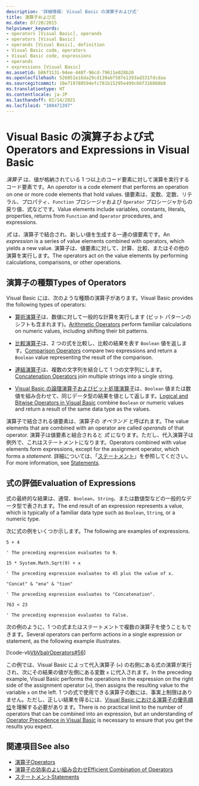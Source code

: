 ```yaml
---
description: '詳細情報: Visual Basic の演算子および式'
title: 演算子および式
ms.date: 07/20/2015
helpviewer_keywords:
- operators [Visual Basic], operands
- operators [Visual Basic]
- operands [Visual Basic], definition
- Visual Basic code, operators
- Visual Basic code, expressions
- operands
- expressions [Visual Basic]
ms.assetid: b86f3131-94ee-448f-96cd-79611e028b26
ms.openlocfilehash: 526051e16da29cd139abf587e1393ad331fdcdaa
ms.sourcegitcommit: 10e719780594efc781b15295e499c66f316068b8
ms.translationtype: HT
ms.contentlocale: ja-JP
ms.lasthandoff: 02/14/2021
ms.locfileid: "100471397"
---
```

# <a name="operators-and-expressions-in-visual-basic"></a><span data-ttu-id="ed14a-103">Visual Basic の演算子および式</span><span class="sxs-lookup"><span data-stu-id="ed14a-103">Operators and Expressions in Visual Basic</span></span>

<span data-ttu-id="ed14a-104">*演算子* は、値が格納されている 1 つ以上のコード要素に対して演算を実行するコード要素です。</span><span class="sxs-lookup"><span data-stu-id="ed14a-104">An *operator* is a code element that performs an operation on one or more code elements that hold values.</span></span> <span data-ttu-id="ed14a-105">値要素は、変数、定数、リテラル、プロパティ、`Function` プロシージャおよび `Operator` プロシージャからの戻り値、式などです。</span><span class="sxs-lookup"><span data-stu-id="ed14a-105">Value elements include variables, constants, literals, properties, returns from `Function` and `Operator` procedures, and expressions.</span></span>  
  
 <span data-ttu-id="ed14a-106">*式* は、演算子で結合され、新しい値を生成する一連の値要素です。</span><span class="sxs-lookup"><span data-stu-id="ed14a-106">An *expression* is a series of value elements combined with operators, which yields a new value.</span></span> <span data-ttu-id="ed14a-107">演算子は、値要素に対して、計算、比較、またはその他の演算を実行します。</span><span class="sxs-lookup"><span data-stu-id="ed14a-107">The operators act on the value elements by performing calculations, comparisons, or other operations.</span></span>  
  
## <a name="types-of-operators"></a><span data-ttu-id="ed14a-108">演算子の種類</span><span class="sxs-lookup"><span data-stu-id="ed14a-108">Types of Operators</span></span>  

 <span data-ttu-id="ed14a-109">Visual Basic には、次のような種類の演算子があります。</span><span class="sxs-lookup"><span data-stu-id="ed14a-109">Visual Basic provides the following types of operators:</span></span>  
  
- <span data-ttu-id="ed14a-110">[算術演算子](arithmetic-operators.md)は、数値に対して一般的な計算を実行します (ビット パターンのシフトも含まれます)。</span><span class="sxs-lookup"><span data-stu-id="ed14a-110">[Arithmetic Operators](arithmetic-operators.md) perform familiar calculations on numeric values, including shifting their bit patterns.</span></span>  
  
- <span data-ttu-id="ed14a-111">[比較演算子](comparison-operators.md)は、2 つの式を比較し、比較の結果を表す `Boolean` 値を返します。</span><span class="sxs-lookup"><span data-stu-id="ed14a-111">[Comparison Operators](comparison-operators.md) compare two expressions and return a `Boolean` value representing the result of the comparison.</span></span>  
  
- <span data-ttu-id="ed14a-112">[連結演算子](concatenation-operators.md)は、複数の文字列を結合して 1 つの文字列にします。</span><span class="sxs-lookup"><span data-stu-id="ed14a-112">[Concatenation Operators](concatenation-operators.md) join multiple strings into a single string.</span></span>  
  
- <span data-ttu-id="ed14a-113">[Visual Basic の論理演算子およびビット処理演算子](logical-and-bitwise-operators.md)は、`Boolean` 値または数値を組み合わせて、同じデータ型の結果を値として返します。</span><span class="sxs-lookup"><span data-stu-id="ed14a-113">[Logical and Bitwise Operators in Visual Basic](logical-and-bitwise-operators.md) combine `Boolean` or numeric values and return a result of the same data type as the values.</span></span>  
  
 <span data-ttu-id="ed14a-114">演算子で結合される値要素は、演算子の *オペランド* と呼ばれます。</span><span class="sxs-lookup"><span data-stu-id="ed14a-114">The value elements that are combined with an operator are called *operands* of that operator.</span></span> <span data-ttu-id="ed14a-115">演算子は値要素と結合されると *式* になります。ただし、代入演算子は例外で、これはステートメントになります。</span><span class="sxs-lookup"><span data-stu-id="ed14a-115">Operators combined with value elements form expressions, except for the assignment operator, which forms a *statement*.</span></span> <span data-ttu-id="ed14a-116">詳細については、「[ステートメント](../statements.md)」を参照してください。</span><span class="sxs-lookup"><span data-stu-id="ed14a-116">For more information, see [Statements](../statements.md).</span></span>  
  
## <a name="evaluation-of-expressions"></a><span data-ttu-id="ed14a-117">式の評価</span><span class="sxs-lookup"><span data-stu-id="ed14a-117">Evaluation of Expressions</span></span>  

 <span data-ttu-id="ed14a-118">式の最終的な結果は、通常、`Boolean`、`String`、または数値型などの一般的なデータ型で表されます。</span><span class="sxs-lookup"><span data-stu-id="ed14a-118">The end result of an expression represents a value, which is typically of a familiar data type such as `Boolean`, `String`, or a numeric type.</span></span>  
  
 <span data-ttu-id="ed14a-119">次に式の例をいくつか示します。</span><span class="sxs-lookup"><span data-stu-id="ed14a-119">The following are examples of expressions.</span></span>  
  
 `5 + 4`  
  
 `' The preceding expression evaluates to 9.`  
  
 `15 * System.Math.Sqrt(9) + x`  
  
 `' The preceding expression evaluates to 45 plus the value of x.`  
  
 `"Concat" & "ena" & "tion"`  
  
 `' The preceding expression evaluates to "Concatenation".`  
  
 `763 < 23`  
  
 `' The preceding expression evaluates to False.`  
  
 <span data-ttu-id="ed14a-120">次の例のように、1 つの式またはステートメントで複数の演算子を使うこともできます。</span><span class="sxs-lookup"><span data-stu-id="ed14a-120">Several operators can perform actions in a single expression or statement, as the following example illustrates.</span></span>  
  
 [!code-vb[VbVbalrOperators#56](~/samples/snippets/visualbasic/VS_Snippets_VBCSharp/VbVbalrOperators/VB/Class1.vb#56)]  
  
 <span data-ttu-id="ed14a-121">この例では、Visual Basic によって代入演算子 (`=`) の右側にある式の演算が実行され、次にその結果の値が左側にある変数 `x` に代入されます。</span><span class="sxs-lookup"><span data-stu-id="ed14a-121">In the preceding example, Visual Basic performs the operations in the expression on the right side of the assignment operator (`=`), then assigns the resulting value to the variable `x` on the left.</span></span> <span data-ttu-id="ed14a-122">1 つの式で使用できる演算子の数には、事実上制限はありません。ただし、正しい結果を得るには、[Visual Basic における演算子の優先順位](../../../language-reference/operators/operator-precedence.md)を理解する必要があります。</span><span class="sxs-lookup"><span data-stu-id="ed14a-122">There is no practical limit to the number of operators that can be combined into an expression, but an understanding of [Operator Precedence in Visual Basic](../../../language-reference/operators/operator-precedence.md) is necessary to ensure that you get the results you expect.</span></span>  

## <a name="see-also"></a><span data-ttu-id="ed14a-123">関連項目</span><span class="sxs-lookup"><span data-stu-id="ed14a-123">See also</span></span>

- [<span data-ttu-id="ed14a-124">演算子</span><span class="sxs-lookup"><span data-stu-id="ed14a-124">Operators</span></span>](../../../language-reference/operators/index.md)
- [<span data-ttu-id="ed14a-125">演算子の効率のよい組み合わせ</span><span class="sxs-lookup"><span data-stu-id="ed14a-125">Efficient Combination of Operators</span></span>](efficient-combination-of-operators.md)
- [<span data-ttu-id="ed14a-126">ステートメント</span><span class="sxs-lookup"><span data-stu-id="ed14a-126">Statements</span></span>](../../../language-reference/statements/index.md)
